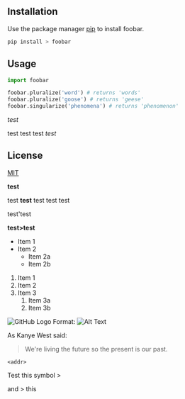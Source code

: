 ## Installation

Use the package manager [pip](https://pip.pypa.io/en/stable/) to install foobar.

```bash
pip install > foobar
```

## Usage

```python
import foobar

foobar.pluralize('word') # returns 'words'
foobar.pluralize('goose') # returns 'geese'
foobar.singularize('phenomena') # returns 'phenomenon'
```

*test*

test test test *test*


## License
[MIT](https://choosealicense.com/licenses/mit/)

**test**

test **test** test test test

test'test

**test>test**

* Item 1
* Item 2
  * Item 2a
  * Item 2b
  
1. Item 1
1. Item 2
1. Item 3
   1. Item 3a
   1. Item 3b
   
 ![GitHub Logo](/images/logo.png)
Format: ![Alt Text](url)

As Kanye West said:
> We're living the future so
> the present is our past.

`<addr>`

Test this symbol >

and > this
